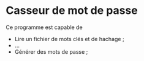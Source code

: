 # **Casseur de mot de passe**

Ce programme est capable de 
* Lire un fichier de mots clés et de hachage ;
* ...
* Générer des mots de passe ;